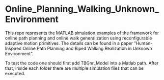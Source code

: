 # Online_Planning_Walking_Unknown_Environment
This repo represents the MATLAB simulation examples of the framework for online path planning and online walk generalization using reconfigurable adaptive motion primitives. The details can be found in a paper "Human-Inspired Online Path Planning and Biped Walking Realization in Unknown Environment".

To test the code one should first add TBGnr_Model into a Matlab path. After that, inside each folder there are multiple simulation files that can be executed. 

